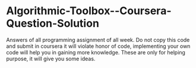 # Algorithmic-Toolbox--Coursera-Question-Solution
Answers of all programming assignment of all week. Do not copy this code and submit in coursera it will violate honor of code, implementing your own code will help you in gaining more knowledge. These are only for helping purpose, it will give you some ideas.
